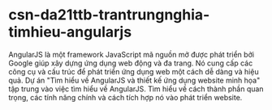 # csn-da21ttb-trantrungnghia-timhieu-angularjs
AngularJS là một framework JavaScript mã nguồn mở được phát triển bởi Google giúp xây dựng ứng dụng web động và đa trang. Nó cung cấp các công cụ và cấu trúc để phát triển ứng dụng web một cách dễ dàng và hiệu quả.
Dự án "Tìm hiểu về AngularJS và thiết kế ứng dụng website minh họa" tập trung vào việc tìm hiểu về AngularJS. Tìm hiểu về cách thành phần quan trọng, các tính năng chính và cách tích hợp nó vào phát triển website.
